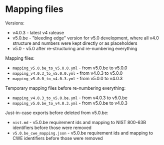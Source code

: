 # Mapping files

Versions:

  * v4.0.3 - latest v4 ralease
  * v5.0.be - "bleeding edge" version for v5.0 development, where all v4.0 structure and numbers were kept directly or as placeholders
  * v5.0 - v5.0 after re-structuring and re-numbering everything

Mapping files:

  * `mapping_v5.0.be_to_v5.0.0.yml` - from v5.0.be to v5.0.0
  * `mapping_v4.0.3_to_v5.0.0.yml` - from v4.0.3 to v5.0.0
  * `mapping_v5.0.0_to_v4.0.3.yml` - from v5.0.0 to v4.0.3

Temporary mapping files before re-numbering everything:

  * `mapping_v4.0.3_to_v5.0.be.yml` - from v4.0.3 to v5.0.be
  * `mapping_v5.0.be_to_v4.0.3.yml` - from v5.0.be to v4.0.3

Just-in-case exports before deleted from v5.0.be:

  * `nist.md` - v5.0.be requirement ids and mapping to NIST 800-63B identifiers before those were removed
  * `v5.0.be_cwe_mapping.json` - v5.0.be requirement ids and mapping to CWE identifiers before those were removed
